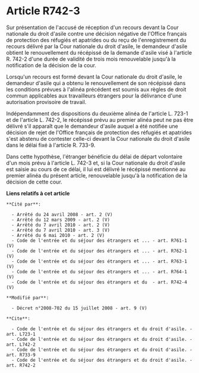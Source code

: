# Article R742-3

Sur présentation de l'accusé de réception d'un recours devant la Cour nationale du droit d'asile contre une décision négative
de l'Office français de protection des réfugiés et apatrides ou du reçu de l'enregistrement du recours délivré par la Cour
nationale du droit d'asile, le demandeur d'asile obtient le renouvellement du récépissé de la demande d'asile visé à
l'article R. 742-2 d'une durée de validité de trois mois renouvelable jusqu'à la notification de la décision de la cour. 

Lorsqu'un recours est formé devant la Cour nationale du droit d'asile, le demandeur d'asile qui a obtenu le renouvellement de
son récépissé dans les conditions prévues à l'alinéa précédent est soumis aux règles de droit commun applicables aux
travailleurs étrangers pour la délivrance d'une autorisation provisoire de travail. 

Indépendamment des dispositions du deuxième alinéa de l'article L. 723-1 et de l'article L. 742-2, le récépissé prévu au
premier alinéa peut ne pas être délivré s'il apparaît que le demandeur d'asile auquel a été notifiée une décision de rejet de
l'Office français de protection des réfugiés et apatrides s'est abstenu de contester celle-ci devant la Cour nationale du
droit d'asile dans le délai fixé à l'article R. 733-9. 

Dans cette hypothèse, l'étranger bénéficie du délai de départ volontaire d'un mois prévu à l'article L. 742-3 et, si la Cour
nationale du droit d'asile est saisie au cours de ce délai, il lui est délivré le récépissé mentionné au premier alinéa du
présent article, renouvelable jusqu'à la notification de la décision de cette cour.

**Liens relatifs à cet article**

	**Cité par**:

	  - Arrêté du 24 avril 2008 - art. 2 (V)
	  - Arrêté du 12 mars 2009 - art. 2 (V)
	  - Arrêté du 7 avril 2010 - art. 2 (V)
	  - Arrêté du 7 avril 2010 - art. 3 (V)
	  - Arrêté du 6 mai 2010 - art. 2 (V)
	  - Code de l'entrée et du séjour des étrangers et ... - art. R761-1 (V)
	  - Code de l'entrée et du séjour des étrangers et ... - art. R762-1 (V)
	  - Code de l'entrée et du séjour des étrangers et ... - art. R763-1 (V)
	  - Code de l'entrée et du séjour des étrangers et ... - art. R764-1 (V)
	  - Code de l'entrée et du séjour des étrangers et du  - art. R742-4 (V)

	**Modifié par**:

	  - Décret n°2008-702 du 15 juillet 2008 - art. 9 (V)

	**Cite**:

	  - Code de l'entrée et du séjour des étrangers et du droit d'asile. - art. L723-1
	  - Code de l'entrée et du séjour des étrangers et du droit d'asile. - art. L742-2
	  - Code de l'entrée et du séjour des étrangers et du droit d'asile. - art. R733-9
	  - Code de l'entrée et du séjour des étrangers et du droit d'asile. - art. R742-2
